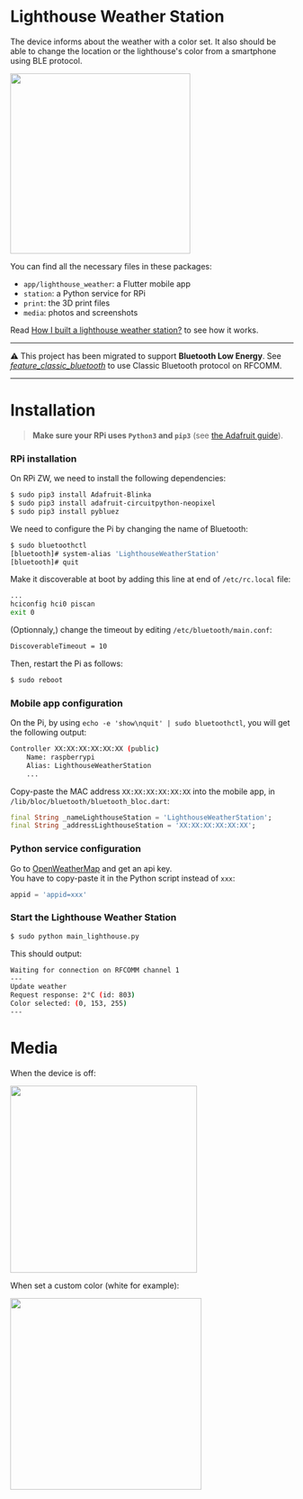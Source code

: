# Lighthouse Weather Station

The device informs about the weather with a color set. It also should be able to change the location or the lighthouse's color from a smartphone using BLE protocol.  

<img height="320" src="https://github.com/gitdefllo/lighthouse-weather-station/blob/master/media/station/lighthouse_2.jpg"/>

You can find all the necessary files in these packages:

- `app/lighthouse_weather`: a Flutter mobile app
- `station`: a Python service for RPi
- `print`: the 3D print files
- `media`: photos and screenshots

Read [How I built a lighthouse weather station?](https://fllo.medium.com/how-i-built-a-lighthouse-weather-station-12edd2a6a13b) to see how it works.

---

:warning: This project has been migrated to support **Bluetooth Low Energy**. See [*feature_classic_bluetooth*](https://github.com/gitdefllo/lighthouse-weather-station/tree/feature_classic_bluetooth) to use Classic Bluetooth protocol on RFCOMM.

---

# Installation

> **Make sure your RPi uses `Python3` and `pip3`** (see [the Adafruit guide](https://learn.adafruit.com/circuitpython-on-raspberrypi-linux/installing-circuitpython-on-raspberry-pi)).

### RPi installation

On RPi ZW, we need to install the following dependencies:

```bash
$ sudo pip3 install Adafruit-Blinka
$ sudo pip3 install adafruit-circuitpython-neopixel
$ sudo pip3 install pybluez
```

We need to configure the Pi by changing the name of Bluetooth:

```bash
$ sudo bluetoothctl
[bluetooth]# system-alias 'LighthouseWeatherStation'
[bluetooth]# quit
```

Make it discoverable at boot by adding this line at end of `/etc/rc.local` file:

```bash
...
hciconfig hci0 piscan
exit 0
```

(Optionnaly,) change the timeout by editing `/etc/bluetooth/main.conf`:

```bash
DiscoverableTimeout = 10
```

Then, restart the Pi as follows:

```bash
$ sudo reboot
```

### Mobile app configuration

On the Pi, by using `echo -e 'show\nquit' | sudo bluetoothctl`, you will get the following output:

```bash
Controller XX:XX:XX:XX:XX:XX (public)
	Name: raspberrypi
	Alias: LighthouseWeatherStation
	...
```

Copy-paste the MAC address `XX:XX:XX:XX:XX:XX` into the mobile app, in `/lib/bloc/bluetooth/bluetooth_bloc.dart`:

```dart
final String _nameLighthouseStation = 'LighthouseWeatherStation';
final String _addressLighthouseStation = 'XX:XX:XX:XX:XX:XX';
```

### Python service configuration

Go to [OpenWeatherMap](https://openweathermap.org/) and get an api key.  
You have to copy-paste it in the Python script instead of `xxx`:

```python
appid = 'appid=xxx'
```

### Start the Lighthouse Weather Station

```bash
$ sudo python main_lighthouse.py
```

This should output:

```bash
Waiting for connection on RFCOMM channel 1
---
Update weather
Request response: 2°C (id: 803)
Color selected: (0, 153, 255)
---

```

# Media

When the device is off:

<img height="332" src="https://github.com/gitdefllo/lighthouse-weather-station/blob/master/media/station/lighthouse_1.jpg"/>

When set a custom color (white for example):

<img height="340" src="https://github.com/gitdefllo/lighthouse-weather-station/blob/master/media/station/lighthouse_4.jpg"/>
